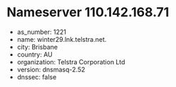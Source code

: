 # Nameserver 110.142.168.71

* as_number: 1221
* name: winter29.lnk.telstra.net.
* city: Brisbane
* country: AU
* organization: Telstra Corporation Ltd
* version: dnsmasq-2.52
* dnssec: false
